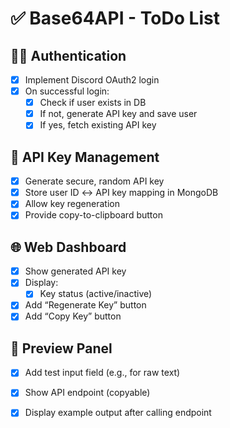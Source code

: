 # ✅ Base64API - ToDo List

## 🧑‍💻 Authentication
- [x] Implement Discord OAuth2 login
- [x] On successful login:
  - [x] Check if user exists in DB
  - [x] If not, generate API key and save user
  - [x] If yes, fetch existing API key

## 🔐 API Key Management
- [x] Generate secure, random API key
- [x] Store user ID ↔ API key mapping in MongoDB
- [x] Allow key regeneration
- [x] Provide copy-to-clipboard button

## 🌐 Web Dashboard
- [x] Show generated API key
- [x] Display:
  - [x] Key status (active/inactive)
- [x] Add “Regenerate Key” button
- [x] Add “Copy Key” button

## 🧪 Preview Panel
- [x] Add test input field (e.g., for raw text)
- [x] Show API endpoint (copyable)
- [x] Display example output after calling endpoint

